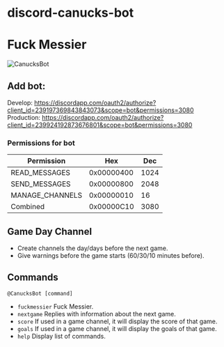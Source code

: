 # discord-canucks-bot
# Fuck Messier

![CanucksBot](https://cdn.discordapp.com/attachments/239331036364931073/239335602191990784/unknown.png)

## Add bot:

Develop: https://discordapp.com/oauth2/authorize?client_id=239197369843843073&scope=bot&permissions=3080
Production: https://discordapp.com/oauth2/authorize?client_id=239924192873676801&scope=bot&permissions=3080

### Permissions for bot

| Permission      | Hex        | Dec  |
|-----------------|------------|------|
| READ_MESSAGES   | 0x00000400 | 1024 |
| SEND_MESSAGES   | 0x00000800 | 2048 |
| MANAGE_CHANNELS | 0x00000010 | 16   |
| Combined        | 0x00000C10 | 3080 |

## Game Day Channel
- Create channels the day/days before the next game.
- Give warnings before the game starts (60/30/10 minutes before).

## Commands
`@CanucksBot [command]`
- `fuckmessier` Fuck Messier.
- `nextgame` Replies with information about the next game.
- `score` If used in a game channel, it will display the score of that game.
- `goals` If used in a game channel, it will display the goals of that game.
- `help` Display list of commands.